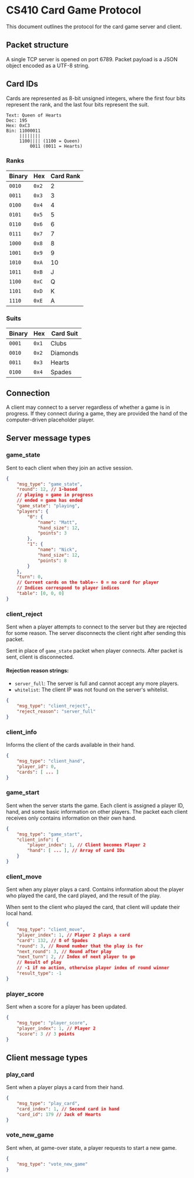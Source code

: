 # CS410 Card Game Protocol

This document outlines the protocol for the card game server and client.

## Packet structure

A single TCP server is opened on port 6789. Packet payload is a JSON object encoded as a UTF-8 string.

## Card IDs

Cards are represented as 8-bit unsigned integers, where the first four bits represent the rank, and the last four bits represent the suit.

```
Text: Queen of Hearts
Dec: 195
Hex: 0xC3
Bin: 11000011
     ||||||||
     1100|||| (1100 = Queen)
         0011 (0011 = Hearts)
```

### Ranks
|Binary|Hex|Card Rank|
|---|---|---|
|`0010`|`0x2`|2|
|`0011`|`0x3`|3|
|`0100`|`0x4`|4|
|`0101`|`0x5`|5|
|`0110`|`0x6`|6|
|`0111`|`0x7`|7|
|`1000`|`0x8`|8|
|`1001`|`0x9`|9|
|`1010`|`0xA`|10|
|`1011`|`0xB`|J|
|`1100`|`0xC`|Q|
|`1101`|`0xD`|K|
|`1110`|`0xE`|A|

### Suits

|Binary|Hex|Card Suit|
|---|---|---|
|`0001`|`0x1`|Clubs|
|`0010`|`0x2`|Diamonds|
|`0011`|`0x3`|Hearts|
|`0100`|`0x4`|Spades|

## Connection

A client may connect to a server regardless of whether a game is in progress.
If they connect during a game, they are provided the hand of the computer-driven placeholder player.

## Server message types

### game_state

Sent to each client when they join an active session.

```json
{
    "msg_type": "game_state",
    "round": 12, // 1-based
    // playing = game in progress
    // ended = game has ended
    "game_state": "playing",
    "players": {
        "0": {
            "name": "Matt",
            "hand_size": 12,
            "points": 3
        },
        "1": {
            "name": "Nick",
            "hand_size": 12,
            "points": 8
        }
    },
    "turn": 0,
    // Current cards on the table-- 0 = no card for player
    // Indices correspond to player indices
    "table": [0, 0, 0]
}
```

### client_reject

Sent when a player attempts to connect to the server but they are rejected
for some reason. The server disconnects the client right after sending this packet.

Sent in place of `game_state` packet when player connects. After packet
is sent, client is disconnected.

#### Rejection reason strings:

* `server_full`: The server is full and cannot accept any more players.
* `whitelist`: The client IP was not found on the server's whitelist.

```json
{
    "msg_type": "client_reject",
    "reject_reason": "server_full"
}
```

### client_info

Informs the client of the cards available in their hand.

```json
{
    "msg_type": "client_hand",
    "player_id": 0,
    "cards": [ ... ]
}
```

### game_start

Sent when the server starts the game. Each client is assigned a player ID,
hand, and some basic information on other players. The packet each client receives only contains information on their own hand.

```json
{
    "msg_type": "game_start",
    "client_info": {
        "player_index": 1, // Client becomes Player 2
        "hand": [ ... ], // Array of card IDs
    }
}
```

### client_move

Sent when any player plays a card. Contains information about the player
who played the card, the card played, and the result of the play.

When sent to the client who played the card, that client will update
their local hand.

```json
{
    "msg_type": "client_move",
    "player_index": 1, // Player 2 plays a card
    "card": 132, // 8 of Spades
    "round": 3, // Round number that the play is for
    "next_round": 3, // Round after play
    "next_turn": 2, // Index of next player to go
    // Result of play
    // -1 if no action, otherwise player index of round winner
    "result_type": -1
}
```

### player_score

Sent when a score for a player has been updated.

```json
{
    "msg_type": "player_score",
    "player_index": 1, // Player 2
    "score": 3 // 3 points
}
```

## Client message types

### play_card

Sent when a player plays a card from their hand.

```json
{
    "msg_type": "play_card",
    "card_index": 1, // Second card in hand
    "card_id": 179 // Jack of Hearts
}
```

### vote_new_game

Sent when, at game-over state, a player requests to start a new game.

```json
{
    "msg_type": "vote_new_game"
}
```